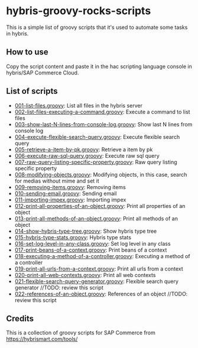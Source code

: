 # hybris-groovy-rocks-scripts
This is a simple list of groovy scripts that it's used to automate some tasks in hybris.

## How to use
Copy the script content and paste it in the hac scripting language console in hybris/SAP Commerce Cloud.

## List of scripts

- [001-list-files.groovy](/scripts/001-list-files.groovy): List all files in the hybris server
- [002-list-files-executing-a-command.groovy](/scripts/002-list-files-executing-a-command.groovy): Execute a command to list files
- [003-show-last-N-lines-from-console-log.groovy](/scripts/003-show-last-N-lines-from-console-log.groovy): Show last N lines from console log
- [004-execute-flexible-search-query.groovy](/scripts/004-execute-flexible-search-query.groovy): Execute flexible search query
- [005-retrieve-a-item-by-pk.groovy](/scripts/005-retrieve-a-item-by-pk.groovy): Retrieve a item by pk
- [006-execute-raw-sql-query.groovy](/scripts/006-execute-raw-sql-query.groovy): Execute raw sql query
- [007-raw-query-listing-specific-property.groovy](/scripts/007-raw-query-listing-specific-property.groovy): Raw query listing specific property
- [008-modifying-objects.groovy](/scripts/008-modifying-objects.groovy): Modifying objects, in this case, search for medias without mime and set it
- [009-removing-items.groovy](/scripts/009-removing-items.groovy): Removing items
- [010-sending-email.groovy](/scripts/010-sending-email.groovy): Sending email
- [011-importing-impex.groovy](/scripts/011-importing-impex.groovy): Importing impex
- [012-print-all-properties-of-an-object.groovy](/scripts/012-print-all-properties-of-an-object.groovy): Print all properties of an object
- [013-print-all-methods-of-an-object.groovy](/scripts/013-print-all-methods-of-an-object.groovy): Print all methods of an object
- [014-show-hybris-type-tree.groovy](/scripts/014-show-hybris-type-tree.groovy): Show hybris type tree
- [015-hybris-type-stats.groovy](/scripts/015-hybris-type-stats.groovy): Hybris type stats
- [016-set-log-level-in-any-class.groovy](/scripts/016-set-log-level-in-any-class.groovy): Set log level in any class
- [017-print-beans-of-a-context.groovy](/scripts/017-print-beans-of-a-context.groovy): Print beans of a context
- [018-executing-a-method-of-a-controller.groovy](/scripts/018-executing-a-method-of-a-controller.groovy): Executing a method of a controller
- [019-print-all-urls-from-a-context.groovy](/scripts/019-print-all-urls-from-a-context.groovy): Print all urls from a context
- [020-print-all-web-contexts.groovy](/scripts/020-print-all-web-contexts.groovy): Print all web contexts
- [021-flexible-search-query-generator.groovy](/scripts/021-flexible-search-query-generator.groovy): Flexible search query generator //TODO: review this script
- [022-references-of-an-object.groovy](/scripts/022-references-of-an-object.groovy): References of an object //TODO: review this script

## Credits
This is a collection of groovy scripts for SAP Commerce from https://hybrismart.com/tools/